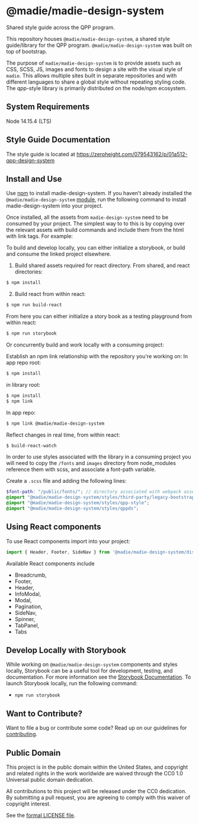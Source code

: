 # @madie/madie-design-system

Shared style guide across the QPP program.

This repository houses `@madie/madie-design-system`, a shared style guide/library for the QPP program. `@madie/madie-design-system` was built on top of bootstrap.

The purpose of `madie/madie-design-system` is to provide assets such as CSS, SCSS, JS, images and fonts to design a site with the visual style of `madie`. This allows multiple sites built in separate repositories and with different languages to share a global style without repeating styling code. The qpp-style library is primarily distributed on the node/npm ecosystem.

## System Requirements

Node 14.15.4 (LTS)

## Style Guide Documentation

The style guide is located at https://zeroheight.com/079543162/p/01a512-qpp-design-system

## Install and Use

Use [npm](https://www.npmjs.com/) to install madie-design-system. If you haven’t already installed the `@madie/madie-design-system` [module](https://www.npmjs.com/package/@madie/madie-design-system), run the following command to install madie-design-system into your project.


<!-- npm install --save @madie/madie-design-system``` -->

Once installed, all the assets from `madie-design-system` need to be consumed by your project. The simplest way to to this is by copying over the relevant assets with build commands and include them from the html with link tags. For example:

To build and develop locally, you can either initialize a storybook, or build and consume the linked project elsewhere.

1. Build shared assets required for react directory. From shared, and react directories:
```sh
$ npm install
```

2. Build react from within react:
```sh
$ npm run build-react
```

From here you can either initialize a story book as a testing playground from within react:
```sh 
$ npm run storybook
```

Or concurrently build and work locally with a consuming project:

Establish an npm link relationship with the repository you're working on:
In app repo root:
```sh
$ npm install
```

in library root:
```sh
$ npm install
$ npm link
```

In app repo:
```sh
$ npm link @madie/madie-design-system
```
Reflect changes in real time, from within react:
```sh
$ build-react-watch
```

In order to use styles associated with the library in a consuming project you will need to copy the `/fonts` and `images` directory from node_modules reference them with scss, and associate a font-path variable.

Create a `.scss` file and adding the following lines:

```scss
$font-path: "/public/fonts/"; // directory associated with webpack assett copy over. The required assets live in shared.
@import "@madie/madie-design-system/styles/third-party/legacy-bootstrap";
@import "@madie/madie-design-system/styles/qpp-style";
@import "@madie/madie-design-system/styles/qppds";
```

## Using React components

To use React components import into your project:

```js
import { Header, Footer, SideNav } from '@madie/madie-design-system/dist/react';
```

Available React components include

-   Breadcrumb,
-   Footer,
-   Header,
-   InfoModal,
-   Modal,
-   Pagination,
-   SideNav,
-   Spinner,
-   TabPanel,
-   Tabs

## Develop Locally with Storybook

While working on `@madie/madie-design-system` components and styles locally, Storybook can be a useful tool for development, testing, and documentation. For more information see the [Storybook Documentation](https://storybook.js.org/). To launch Storybook locally, run the following command:

-   `npm run storybook`

## Want to Contribute?

Want to file a bug or contribute some code? Read up on our guidelines for [contributing].

[contributing]: /.github/CONTRIBUTING.md

## Public Domain
This project is in the public domain within the United States, and copyright and related rights in the work worldwide are waived
through the CC0 1.0 Universal public domain dedication.		

All contributions to this project will be released under the CC0 dedication. By submitting a pull request, you are agreeing to
comply with this waiver of copyright interest.		

See the [formal LICENSE file](/LICENSE).


